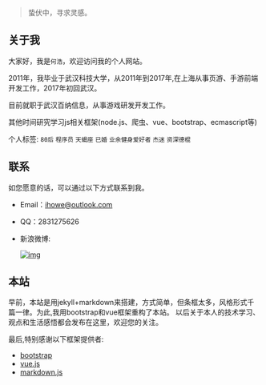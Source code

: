 
>  蛰伏中，寻求灵感。

## 关于我

   大家好，我是`何浩`，欢迎访问我的个人网站。
   
   2011年，我毕业于武汉科技大学，从2011年到2017年,在上海从事页游、手游前端开发工作，2017年初回武汉。

   目前就职于武汉百纳信息，从事游戏研发开发工作。
   
   其他时间研究学习js相关框架(node.js、爬虫、vue、bootstrap、ecmascript等)

   个人标签: `80后` `程序员` `天蝎座` `已婚` `业余健身爱好者` `杰迷` `资深德棍`

## 联系
如您愿意的话，可以通过以下方式联系到我。

* Email：[ihowe@outlook.com](mailto:ihowe@outlook.com)
* QQ：2831275626
* 新浪微博:   

    [![img][weibo_img]][weibo_link]

[weibo_link]:https://weibo.com/haroel
[weibo_img]:http://service.t.sina.com.cn/widget/qmd/1829592821/c6fd2b80/1.png "新浪微博"

## 本站

早前，本站是用jekyll+markdown来搭建，方式简单，但条框太多，风格形式千篇一律。为此,我用bootstrap和vue框架重构了本站。
以后关于本人的技术学习、观点和生活感悟都会发布在这里，欢迎您的关注。

最后,特别感谢以下框架提供者:
 
   - [bootstrap](http://getbootstrap.com/2.3.2/)
   - [vue.js](https://cn.vuejs.org)
   - [markdown.js](https://github.com/evilstreak/markdown-js)